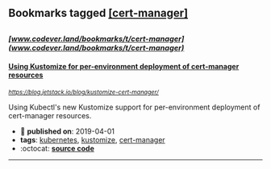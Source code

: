 ## Bookmarks tagged [[cert-manager]](https://www.codever.land/search?q=[cert-manager])

_<sup><sup>[www.codever.land/bookmarks/t/cert-manager](www.codever.land/bookmarks/t/cert-manager)</sup></sup>_
---
#### [Using Kustomize for per-environment deployment of cert-manager resources](https://blog.jetstack.io/blog/kustomize-cert-manager/)
_<sup>https://blog.jetstack.io/blog/kustomize-cert-manager/</sup>_

Using Kubectl's new Kustomize support for per-environment deployment of cert-manager resources.
* :calendar: **published on**: 2019-04-01
* **tags**: [kubernetes](../tagged/kubernetes.md), [kustomize](../tagged/kustomize.md), [cert-manager](../tagged/cert-manager.md)
* :octocat: **[source code](https://github.com/jetstack/kustomize-cert-manager-demo)**
---
